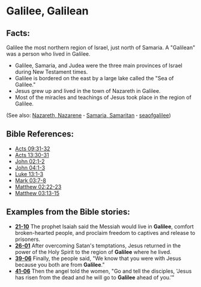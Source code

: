 # Galilee, Galilean #

## Facts: ##

Galilee the most northern region of Israel, just north of Samaria. A "Galilean" was a person who lived in Galilee.

* Galilee, Samaria, and Judea were the three main provinces of Israel during New Testament times.
* Galilee is bordered on the east by a large lake called the "Sea of Galilee."
* Jesus grew up and lived in the town of Nazareth in Galilee.
* Most of the miracles and teachings of Jesus took place in the region of Galilee.

(See also: [Nazareth, Nazarene](../other/nazareth.md) **·** [Samaria, Samaritan](../other/samaria.md) **·** [seaofgalilee](../other/seaofgalilee.md))

## Bible References: ##

* [Acts 09:31-32](https://door43.org/en/bible/notes/act/09/31)
* [Acts 13:30-31](https://door43.org/en/bible/notes/act/13/30)
* [John 02:1-2](https://door43.org/en/bible/notes/jhn/02/01)
* [John 04:1-3](https://door43.org/en/bible/notes/jhn/04/01)
* [Luke 13:1-3](https://door43.org/en/bible/notes/luk/13/01)
* [Mark 03:7-8](https://door43.org/en/bible/notes/mrk/03/07)
* [Matthew 02:22-23](https://door43.org/en/bible/notes/mat/02/22)
* [Matthew 03:13-15](https://door43.org/en/bible/notes/mat/03/13)

## Examples from the Bible stories: ##

* __[21-10](https://door43.org/en/obs/notes/frames/21-10)__ The prophet Isaiah said the Messiah would live in __Galilee__, comfort broken-hearted people, and proclaim freedom to captives and release to prisoners.
* __[26-01](https://door43.org/en/obs/notes/frames/26-01)__ After overcoming Satan's temptations, Jesus returned in the power of the Holy Spirit to the region of __Galilee__  where he lived.
* __[39-06](https://door43.org/en/obs/notes/frames/39-06)__ Finally, the people said, "We know that you were with Jesus because you both are from __Galilee__."
* __[41-06](https://door43.org/en/obs/notes/frames/41-06)__ Then the angel told the women, "Go and tell the disciples, 'Jesus has risen from the dead and he will go to __Galilee__  ahead of you.'"



